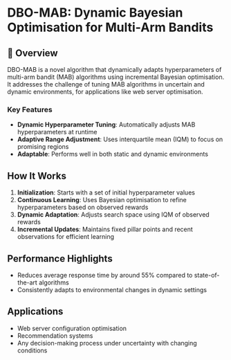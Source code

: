 # DBO-MAB: Dynamic Bayesian Optimisation for Multi-Arm Bandits
## 🚀 Overview

DBO-MAB is a novel algorithm that dynamically adapts hyperparameters of multi-arm bandit (MAB) algorithms using incremental Bayesian optimisation. It addresses the challenge of tuning MAB algorithms in uncertain and dynamic environments, for applications like web server optimisation.

### Key Features

- **Dynamic Hyperparameter Tuning**: Automatically adjusts MAB hyperparameters at runtime
- **Adaptive Range Adjustment**: Uses interquartile mean (IQM) to focus on promising regions
- **Adaptable**: Performs well in both static and dynamic environments

## How It Works

1. **Initialization**: Starts with a set of initial hyperparameter values
2. **Continuous Learning**: Uses Bayesian optimisation to refine hyperparameters based on observed rewards
3. **Dynamic Adaptation**: Adjusts search space using IQM of observed rewards
4. **Incremental Updates**: Maintains fixed pillar points and recent observations for efficient learning

## Performance Highlights

- Reduces average response time by around 55% compared to state-of-the-art algorithms
- Consistently adapts to environmental changes in dynamic settings

## Applications

- Web server configuration optimisation
- Recommendation systems
- Any decision-making process under uncertainty with changing conditions



